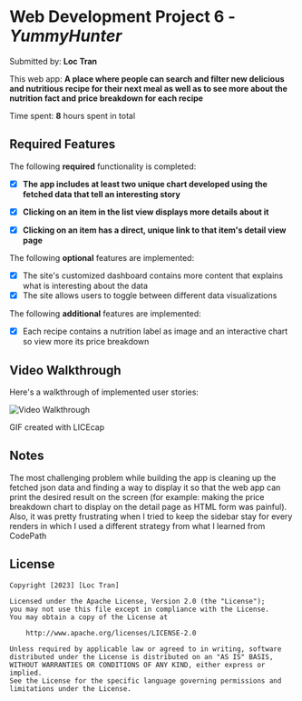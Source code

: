 # Web Development Project 6 - *YummyHunter*

Submitted by: **Loc Tran**

This web app: **A place where people can search and filter new delicious and nutritious recipe for their next meal as well as to see more about the nutrition fact and price breakdown for each recipe**

Time spent: **8** hours spent in total

## Required Features

The following **required** functionality is completed:

- [x] **The app includes at least two unique chart developed using the fetched data that tell an interesting story**
- [x] **Clicking on an item in the list view displays more details about it**
- [x] **Clicking on an item has a direct, unique link to that item's detail view page**


The following **optional** features are implemented:

- [x] The site's customized dashboard contains more content that explains what is interesting about the data
- [x] The site allows users to toggle between different data visualizations

The following **additional** features are implemented:

* [x] Each recipe contains a nutrition label as image and an interactive chart so view more its price breakdown

## Video Walkthrough

Here's a walkthrough of implemented user stories:

<img src='https://i.imgur.com/wa2aTIh.gif' title='Video Walkthrough' width='' alt='Video Walkthrough' />

<!-- Replace this with whatever GIF tool you used! -->
GIF created with LICEcap
<!-- Recommended tools:
[Kap](https://getkap.co/) for macOS
[ScreenToGif](https://www.screentogif.com/) for Windows
[peek](https://github.com/phw/peek) for Linux. -->

## Notes

The most challenging problem while building the app is cleaning up the fetched json data and finding a way to display it so that the web app can print the desired result on the screen (for example: making the price breakdown chart
to display on the detail page as HTML form was painful). Also, it was pretty frustrating when I tried to keep the sidebar stay for every renders in which I used a different strategy from what I learned from CodePath

## License

    Copyright [2023] [Loc Tran]

    Licensed under the Apache License, Version 2.0 (the "License");
    you may not use this file except in compliance with the License.
    You may obtain a copy of the License at

        http://www.apache.org/licenses/LICENSE-2.0

    Unless required by applicable law or agreed to in writing, software
    distributed under the License is distributed on an "AS IS" BASIS,
    WITHOUT WARRANTIES OR CONDITIONS OF ANY KIND, either express or implied.
    See the License for the specific language governing permissions and
    limitations under the License.